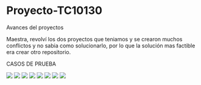 # Proyecto-TC10130
 Avances del proyectos 

Maestra, revolví los dos proyectos que teniamos y se crearon muchos conflictos y no sabia como solucionarlo, por lo que la solución mas factible era crear otro repositorio.

CASOS DE PRUEBA

![](https://github.com/Ira-hy/Proyecto-TC10130/blob/main/Caso-1.PNG)
![](https://github.com/Ira-hy/Proyecto-TC10130/blob/main/Caso-2.PNG)
![](https://github.com/Ira-hy/Proyecto-TC10130/blob/main/Caso-3.PNG)
![](https://github.com/Ira-hy/Proyecto-TC10130/blob/main/Caso-4.PNG)
![](https://github.com/Ira-hy/Proyecto-TC10130/blob/main/Caso-5.PNG)
![](https://github.com/Ira-hy/Proyecto-TC10130/blob/main/Caso-6.PNG)
![](https://github.com/Ira-hy/Proyecto-TC10130/blob/main/Caso-7.PNG)
![](https://github.com/Ira-hy/Proyecto-TC10130/blob/main/Caso-8.PNG)
